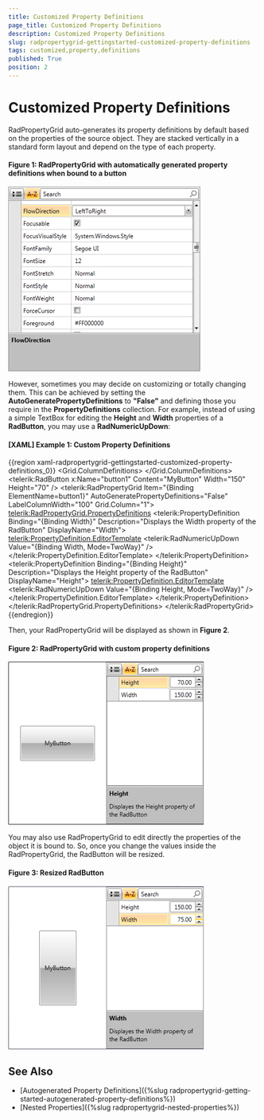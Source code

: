 ```yaml
---
title: Customized Property Definitions
page_title: Customized Property Definitions
description: Customized Property Definitions
slug: radpropertygrid-gettingstarted-customized-property-definitions
tags: customized,property,definitions
published: True
position: 2
---
```


# Customized Property Definitions

RadPropertyGrid auto-generates its property definitions by default based on the properties of the source object. They are stacked vertically in a standard form layout and depend on the type of each property.

#### Figure 1: RadPropertyGrid with automatically generated property definitions when bound to a button

![RadPropertyGrid with automatically generated property definitions when bound to a button](images/RadPropertyGrid_GettingStarted3.png)

However, sometimes you may decide on customizing or totally changing them. This can be achieved by setting the __AutoGeneratePropertyDefinitions__ to __"False"__ and defining those you require in the **PropertyDefinitions** collection. For example, instead of using a simple TextBox for editing the **Height** and **Width** properties of a **RadButton**, you may use a **RadNumericUpDown**:

#### __[XAML] Example 1: Custom Property Definitions__

{{region xaml-radpropertygrid-gettingstarted-customized-property-definitions_0}}
    <Grid>
        <Grid.ColumnDefinitions>
            <ColumnDefinition Width="*" />
            <ColumnDefinition Width="*" />
        </Grid.ColumnDefinitions>
        <telerik:RadButton x:Name="button1" Content="MyButton" Width="150" Height="70" />
        <telerik:RadPropertyGrid Item="{Binding ElementName=button1}" AutoGeneratePropertyDefinitions="False" LabelColumnWidth="100" Grid.Column="1">
            <telerik:RadPropertyGrid.PropertyDefinitions>
                <telerik:PropertyDefinition Binding="{Binding Width}" Description="Displays the Width property of the RadButton" DisplayName="Width">
                    <telerik:PropertyDefinition.EditorTemplate>
                        <DataTemplate>
                            <telerik:RadNumericUpDown Value="{Binding Width, Mode=TwoWay}" />
                        </DataTemplate>
                    </telerik:PropertyDefinition.EditorTemplate>
                </telerik:PropertyDefinition>
                <telerik:PropertyDefinition Binding="{Binding Height}" Description="Displays the Height property of the RadButton" DisplayName="Height">
                    <telerik:PropertyDefinition.EditorTemplate>
                        <DataTemplate>
                            <telerik:RadNumericUpDown Value="{Binding Height, Mode=TwoWay}" />
                        </DataTemplate>
                    </telerik:PropertyDefinition.EditorTemplate>
                </telerik:PropertyDefinition>
            </telerik:RadPropertyGrid.PropertyDefinitions>
        </telerik:RadPropertyGrid>
    </Grid>
{{endregion}}

Then, your RadPropertyGrid will be displayed as shown in **Figure 2**.

#### Figure 2: RadPropertyGrid with custom property definitions

![RadPropertyGrid with custom property definitions](images/RadPropertyGrid_CustomizedPropertyDefinitions.png)

You may also use RadPropertyGrid to edit directly the properties of the object it is bound to. So, once you change the values inside the RadPropertyGrid, the RadButton will be resized.

#### Figure 3: Resized RadButton

![Resized RadButton](images/RadPropertyGrid_CustomizedPropertyDefinitions2.png)

## See Also

* [Autogenerated Property Definitions]({%slug radpropertygrid-getting-started-autogenerated-property-definitions%})
* [Nested Properties]({%slug radpropertygrid-nested-properties%})
